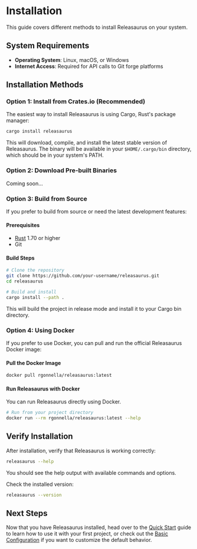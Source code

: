 # Installation

This guide covers different methods to install Releasaurus on your system.

## System Requirements

- **Operating System**: Linux, macOS, or Windows
- **Internet Access**: Required for API calls to Git forge platforms

## Installation Methods

### Option 1: Install from Crates.io (Recommended)

The easiest way to install Releasaurus is using Cargo, Rust's package
manager:

```bash
cargo install releasaurus
```

This will download, compile, and install the latest stable version of
Releasaurus. The binary will be available in your `$HOME/.cargo/bin`
directory, which should be in your system's PATH.

### Option 2: Download Pre-built Binaries

Coming soon...

### Option 3: Build from Source

If you prefer to build from source or need the latest development features:

#### Prerequisites

- [Rust](https://rustup.rs/) 1.70 or higher
- Git

#### Build Steps

```bash
# Clone the repository
git clone https://github.com/your-username/releasaurus.git
cd releasaurus

# Build and install
cargo install --path .
```

This will build the project in release mode and install it to your Cargo bin
directory.

### Option 4: Using Docker

If you prefer to use Docker, you can pull and run the official Releasaurus
Docker image:

#### Pull the Docker Image

```bash
docker pull rgonnella/releasaurus:latest
```

#### Run Releasaurus with Docker

You can run Releasaurus directly using Docker.

```bash
# Run from your project directory
docker run --rm rgonnella/releasaurus:latest --help
```

## Verify Installation

After installation, verify that Releasaurus is working correctly:

```bash
releasaurus --help
```

You should see the help output with available commands and options.

Check the installed version:

```bash
releasaurus --version
```

## Next Steps

Now that you have Releasaurus installed, head over to the
[Quick Start](./quick-start.md) guide to learn how to use it with your first
project, or check out the [Basic Configuration](./basic-configuration.md) if
you want to customize the default behavior.
